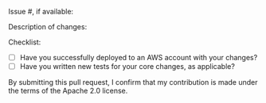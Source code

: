 Issue #, if available:

Description of changes:


Checklist:

<!-- You can erase any parts of this template not applicable to your Pull Request. -->

* [ ] Have you successfully deployed to an AWS account with your changes?
* [ ] Have you written new tests for your core changes, as applicable?

By submitting this pull request, I confirm that my contribution is made under the terms of the Apache 2.0 license.

